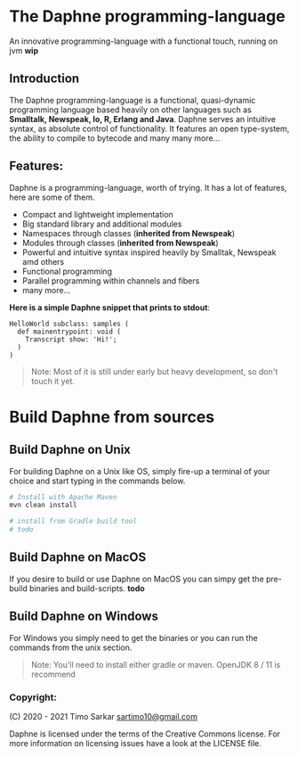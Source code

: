 <!-- some badges up here -->

# The Daphne programming-language

An innovative programming-language with a functional touch, running on jvm **wip**

## Introduction 

The Daphne programming-language is a functional, quasi-dynamic programming language based heavily on other languages such as **Smalltalk,
Newspeak, Io, R, Erlang and Java**. Daphne serves an intuitive syntax, as absolute control of functionality. It features an open type-system, the ability to compile to bytecode and many many more...

## Features:

Daphne is a programming-language, worth of trying. It has a lot of features, here are some of them.

- Compact and lightweight implementation
- Big standard library and additional modules
- Namespaces through classes (**inherited from Newspeak**)
- Modules through classes (**inherited from Newspeak**)
- Powerful and intuitive syntax inspired heavily by Smalltak, Newspeak amd others
- Functional programming
- Parallel programming within channels and fibers
- many more...

**Here is a simple Daphne snippet that prints to stdout**:

```smalltalk
HelloWorld subclass: samples (
  def mainentrypoint: void (
    Transcript show: 'Hi!';
  )
)
```

> Note: Most of it is still under early but heavy development, so don't touch it yet.

# Build Daphne from sources

## Build Daphne on Unix

For building Daphne on a Unix like OS, simply fire-up a terminal of your choice and start typing in the commands below.

```bash
# Install with Apache Maven
mvn clean install

# install from Gradle build tool
# todo
```

## Build Daphne on MacOS

If you desire to build or use Daphne on MacOS you can simpy get the pre-build binaries and build-scripts. **todo**

## Build Daphne on Windows

For Windows you simply need to get the binaries or you can run the commands from the unix section. 

> Note: You'll need to install either gradle or maven. OpenJDK 8 / 11 is recommend
 
### Copyright:

(C) 2020 - 2021 Timo Sarkar <sartimo10@gmail.com>

Daphne is licensed under the terms of the Creative Commons license. For more information on licensing issues have a look at the LICENSE file.

